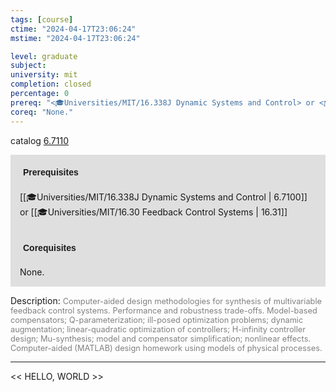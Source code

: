 ```yaml
---
tags: [course]
ctime: "2024-04-17T23:06:24"
mstime: "2024-04-17T23:06:24"

level: graduate
subject: 
university: mit
completion: closed
percentage: 0
prereq: "<🎓Universities/MIT/16.338J Dynamic Systems and Control> or <🎓Universities/MIT/16.30 Feedback Control Systems>"
coreq: "None."
---
```


catalog [6.7110](http://student.mit.edu/catalog/m6c.html#6.7110)

<span style="display: block; padding: 15px; background-color: rgb(100, 100, 100, 0.2);"><font id="m_prereq3383_0" style="display: block; font-family: Arial, sans-serif; font-weight: bold; padding: 5px">Prerequisites</font><br><span id="prereq3383_0">[[🎓Universities/MIT/16.338J Dynamic Systems and Control | 6.7100]] or [[🎓Universities/MIT/16.30 Feedback Control Systems | 16.31]]</span></span>
<span style="display: block; padding: 15px; background-color: rgb(100, 100, 100, 0.2);"><font id="m_coreq3383_0" style="display: block; font-family: Arial, sans-serif; font-weight: bold; padding: 5px">Corequisites</font><br><span id="coreq3383_0">None.</span></span>

<font style="">Description:</font>
<font style="color: grey; font-size: 0.8rem;">Computer-aided design methodologies for synthesis of multivariable feedback control systems. Performance and robustness trade-offs. Model-based compensators; Q-parameterization; ill-posed optimization problems; dynamic augmentation; linear-quadratic optimization of controllers; H-infinity controller design; Mu-synthesis; model and compensator simplification; nonlinear effects. Computer-aided (MATLAB) design homework using models of physical processes.</font>



---

<< HELLO, WORLD >>
